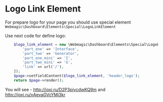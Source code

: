 # Logo Link Element
For prepare logo for your page you should use special element `Webmagic\Dashboard\Elements\Special\LogoLinkElement`

Use next code for define logo:
```php
    $logo_link_element = new \Webmagic\Dashboard\Elements\Special\LogoLinkElement([
        'part_one' => 'Interface',
        'part_two' => 'Generator',
        'part_one_mini' => 'I',
        'part_two_mini' => 'G',
        'link' => url('/'),
    ]);
    $page->setFieldContent($logo_link_element, 'header_logo');
    return $page->render();
```
You will see - http://joxi.ru/D2P3pjvcdwKQ9m and http://joxi.ru/xAevaGVcYMj3kr